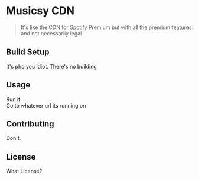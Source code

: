 # Musicsy CDN

> It's like the CDN for Spotify Premium but with all the premium features and not necessarily legal

## Build Setup

It's php you idiot. There's no building

## Usage

Run it  
Go to whatever url its running on

## Contributing
Don't.

## License
What License?

